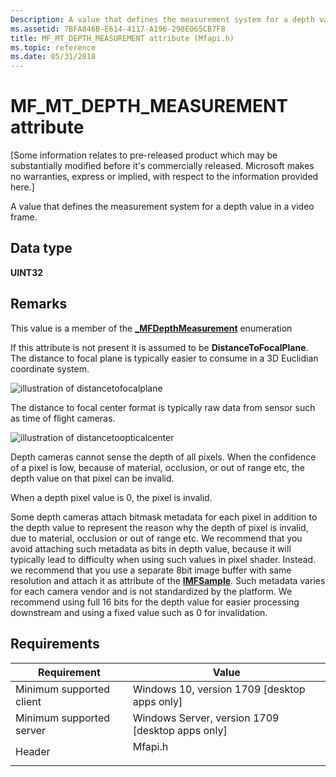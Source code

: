 ```yaml
---
Description: A value that defines the measurement system for a depth value in a video frame.
ms.assetid: 7BFA846B-E614-4117-A196-298E065CB7F8
title: MF_MT_DEPTH_MEASUREMENT attribute (Mfapi.h)
ms.topic: reference
ms.date: 05/31/2018
---
```


# MF\_MT\_DEPTH\_MEASUREMENT attribute

\[Some information relates to pre-released product which may be substantially modified before it's commercially released. Microsoft makes no warranties, express or implied, with respect to the information provided here.\]

A value that defines the measurement system for a depth value in a video frame.

## Data type

**UINT32**

## Remarks

This value is a member of the [**\_MFDepthMeasurement**](/windows/win32/api/mfapi/ne-mfapi-mfdepthmeasurement) enumeration

If this attribute is not present it is assumed to be **DistanceToFocalPlane**. The distance to focal plane is typically easier to consume in a 3D Euclidian coordinate system.

![illustration of distancetofocalplane](images/distance-to-focal-plane.png)

The distance to focal center format is typically raw data from sensor such as time of flight cameras.

![illustration of distancetoopticalcenter](images/distance-to-optical-center.png)

Depth cameras cannot sense the depth of all pixels. When the confidence of a pixel is low, because of material, occlusion, or out of range etc, the depth value on that pixel can be invalid.

When a depth pixel value is 0, the pixel is invalid.

Some depth cameras attach bitmask metadata for each pixel in addition to the depth value to represent the reason why the depth of pixel is invalid, due to material, occlusion or out of range etc. We recommend that you avoid attaching such metadata as bits in depth value, because it will typically lead to difficulty when using such values in pixel shader. Instead. we recommend that you use a separate 8bit image buffer with same resolution and attach it as attribute of the [**IMFSample**](/windows/desktop/api/mfobjects/nn-mfobjects-imfsample). Such metadata varies for each camera vendor and is not standardized by the platform. We recommend using full 16 bits for the depth value for easier processing downstream and using a fixed value such as 0 for invalidation.

## Requirements



| Requirement | Value |
|-------------------------------------|------------------------------------------------------------------------------------|
| Minimum supported client<br/> | Windows 10, version 1709 \[desktop apps only\]<br/>                          |
| Minimum supported server<br/> | Windows Server, version 1709 \[desktop apps only\]<br/>                      |
| Header<br/>                   | <dl> <dt>Mfapi.h</dt> </dl> |



 

 




